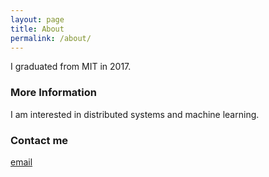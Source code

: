 ```yaml
---
layout: page
title: About
permalink: /about/
---
```


I graduated from MIT in 2017.

### More Information

I am interested in distributed systems and machine learning.

### Contact me


[email](mailto:mobavarian@gmail.com)
